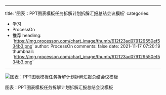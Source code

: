 
---
title: '图表：PPT图表模板任务拆解计划拆解汇报总结会议模板'
categories: 
 - 学习
 - ProcessOn
 - 推荐
headimg: 'https://img.processon.com/chart_image/thumb/612f23ad079129550ef534b3.png'
author: ProcessOn
comments: false
date: 2021-11-17 07:20:19
thumbnail: 'https://img.processon.com/chart_image/thumb/612f23ad079129550ef534b3.png'
---

<div>   
<img class="thumb" alt="图表：PPT图表模板任务拆解计划拆解汇报总结会议模板" src="https://img.processon.com/chart_image/thumb/612f23ad079129550ef534b3.png" referrerpolicy="no-referrer">
<p>图表：PPT图表模板任务拆解计划拆解汇报总结会议模板</p>  
</div>
            